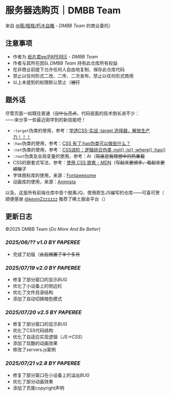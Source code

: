 # 服务器选购页｜DMBB Team
来自 [@筱/桎梏/朽木自雕](https://vvaz.cn/) - *DMBB Team* 的商业委托）

## 注意事项
- 作者为 [纸片君ee/PAPEREE](https://paperee.guru/) - *DMBB Team*
- 作者与其所在团队 *DMBB Team* 持有此仓库所有权益
- 在非商业前提下允许任何人自由地复制、保存此仓库代码
- 禁止以任何形式二改、二传、二次发布，禁止以任何形式商用
- 以上未提到的权限默认禁止（~~被打~~

## 题外话
尽管页面一如既往普通（~~没什么亮点~~，代码层面的技术倒长进不少：  
——来分享一些最近刚学到的新技能吧！

- `:target`伪类的使用，参考：[学透CSS-实战 :target 选择器，解放生产力！！！](https://juejin.cn/post/7002516309296545806)
- `:has`伪类的使用，参考：[CSS 有了:has伪类可以做些什么？](https://juejin.cn/post/7143121853853204516)
- `:not`伪类的使用，参考：[CSS进阶：逻辑组合伪类 :not() :is() :where() :has()](https://juejin.cn/post/7177731690008313914)
- `:root`伪类及全局变量的使用，参考：AI（~~简直是我理想中的热重载~~
- CSS的嵌套式写法，参考：[使用 CSS 嵌套 - MDN](https://developer.mozilla.org/zh-CN/docs/Web/CSS/CSS_nesting/Using_CSS_nesting)（~~写起来更顺手、看起来更顺眼了~~
- 字体图标库的使用，来源：[Fontawesome](https://fontawesome.com.cn/v5)
- 动画库的使用，来源：[Animista](https://animista.net/play/basic)

以及，这是所有前端仓库中首个脱离JQ，使用原生JS编写的仓库——可喜可贺（  
顺便感谢 [@kevinZzzzzzz](https://github.com/kevinZzzzzzz) 推荐了稀土掘金平台（）

## 更新日志
©2025 DMBB Team (*Do More And Be Better*)

### *2025/06/?? v1.0 BY PAPEREE*
- 完成了初版（~~此后搁置了半个多月~~

### *2025/07/19 v2.0 BY PAPEREE*
- 修复了部分窗口的显示*BUG*
- 优化了小设备上的侧边栏
- 优化了文件目录结构
- 添加了自动切换暗色模式

### *2025/07/20 v2.5 BY PAPEREE*
- 修复了部分窗口的显示*BUG*
- 优化了CSS代码结构
- 优化了自适应实现逻辑（*JS->CSS*）
- 添加了炫酷的动画效果
- 修改了servers.js案例

### *2025/07/21 v2.8 BY PAPEREE*
- 修复了部分窗口在小设备上的溢出*BUG*
- 优化了部分动画效果
- 添加了页尾copyright声明
